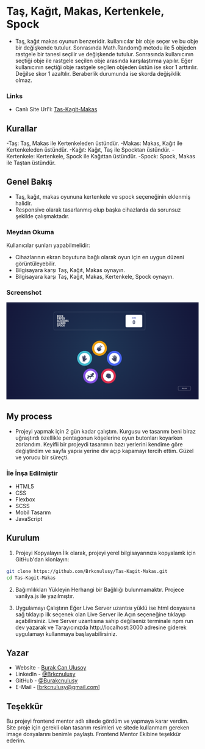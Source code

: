 # Taş, Kağıt, Makas, Kertenkele, Spock
- Taş, kağıt makas oyunun benzeridir. kullanıcılar bir obje seçer ve bu obje bir değişkende tutulur. Sonrasında Math.Random() metodu ile 5 objeden rastgele bir tanesi seçilir ve değişkende tutulur. Sonrasında kullanıcının seçtiği obje ile rastgele seçilen obje arasında karşılaştırma yapılır. Eğer kullanıcının seçtiği obje rastgele seçilen objeden üstün ise skor 1 arttırılır. Değilse skor 1 azaltılır. Beraberlik durumunda ise skorda değişiklik olmaz.

### Links
- Canlı Site Url'i: [Tas-Kagit-Makas](https://brkcnulusy.github.io/Tas-Kagit-Makas/)

## Kurallar 

-Taş: Taş, Makas ile Kertenkeleden üstündür.
-Makas: Makas, Kağıt ile Kertenkeleden üstündür.
-Kağıt: Kağıt, Taş ile Spocktan üstündür.
-Kertenkele: Kertenkele, Spock ile Kağıttan üstündür.
-Spock: Spock, Makas ile Taştan üstündür.

## Genel Bakış

- Taş, kağıt, makas oyununa kertenkele ve spock seçeneğinin eklenmiş halidir.
- Responsive olarak tasarlanmış olup başka cihazlarda da sorunsuz şekilde çalışmaktadır.

### Meydan Okuma

Kullanıcılar şunları yapabilmelidir:

- Cihazlarının ekran boyutuna bağlı olarak oyun için en uygun düzeni görüntüleyebilir.
- Bilgisayara karşı Taş, Kağıt, Makas oynayın.
- Bilgisayara karşı Taş, Kağıt, Makas, Kertenkele, Spock oynayın.

### Screenshot

![](./assets/images/Ekran%20Alıntısı.PNG)


## My process

- Projeyi yapmak için 2 gün kadar çalıştım. Kurgusu ve tasarımı beni biraz uğraştırdı özellikle pentagonun köşelerine oyun butonları koyarken zorlandım. Keyifli bir projeydi tasarımın bazı yerlerini kendime göre değiştirdim ve sayfa yapısı yerine div açıp kapamayı tercih ettim. Güzel ve yorucu bir süreçti.

### İle İnşa Edilmiştir

- HTML5
- CSS
- Flexbox
- SCSS
- Mobil Tasarım 
- JavaScript

## Kurulum

1. Projeyi Kopyalayın
İlk olarak, projeyi yerel bilgisayarınıza kopyalamk için GitHub'dan klonlayın:
```bash
git clone https://github.com/Brkcnulusy/Tas-Kagit-Makas.git
cd Tas-Kagit-Makas
```
2. Bağımlılıkları Yükleyin
Herhangi bir Bağlılığı bulunmamaktır. Projece vanilya.js ile yazılmıştır.

3. Uygulamayı Çalıştırın
Eğer Live Server uzantısı yüklü ise html dosyasına sağ tıklayıp ilk seçenek olan Live Server ile Açın seçeneğine tıklayıp açabilirsiniz.
Live Server uzantısına sahip değilseniz terminale npm run dev yazarak ve Tarayıcınızda http://localhost:3000 adresine giderek uygulamayı kullanmaya başlayabilirsiniz.

## Yazar

- Website - [Burak Can Ulusoy](https://mavifloravakfi.com/)
- LinkedIn - [@Brkcnulusy](https://www.linkedin.com/in/burak-can-ulusoy-375120272/)
- GitHub - [@Burakcnulusy](https://github.com/Brkcnulusy/)
- E-Mail - [brkcnulusy@gmail.com] 

## Teşekkür

Bu projeyi frontend mentor adlı sitede gördüm ve yapmaya karar verdim. Site proje için gerekli olan tasarım resimleri ve sitede kullanmam gereken image dosyalarını benimle paylaştı. Frontend Mentor Ekibine teşekkür ederim.

